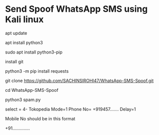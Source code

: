 # Send Spoof WhatsApp SMS using Kali linux 

apt update

apt install python3

sudo apt install python3-pip

install git

python3 -m pip install requests

git clone https://github.com/SACHINSIROHI47/WhatsApp-SMS-Spoof.git

cd WhatsApp-SMS-Spoof

python3 spam.py

select = 4- Tokopedia
Mode=1
Phone No= +919457.......
Delay=1

Mobile No should be in this format

+91..............
